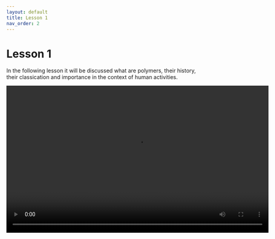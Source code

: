 ```yaml
---
layout: default
title: Lesson 1
nav_order: 2
---
```


# [](#header-1)Lesson 1

In the following lesson it will be discussed what are polymers, their history, their classication and importance in the context of human activities.

<video width="683" height="384" controls>
  <source src="../assets/images/lesson1.webm" type="video/webm">
</video>
